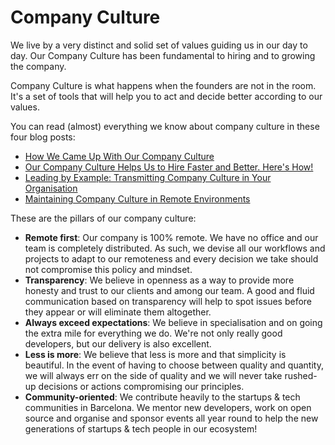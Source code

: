 # Company Culture

We live by a very distinct and solid set of values guiding us in our day to day. Our Company Culture has been fundamental to hiring and to growing the company.

Company Culture is what happens when the founders are not in the room. It's a set of tools that will help you to act and decide better according to our values.

You can read (almost) everything we know about company culture in these four blog posts:

* [How We Came Up With Our Company Culture](https://marsbased.com/blog/2019/07/30/how-we-came-up-with-company-culture/)
* [Our Company Culture Helps Us to Hire Faster and Better. Here's How!](https://marsbased.com/blog/2019/08/26/our-company-culture-helps-hiring-faster-better/)
* [Leading by Example: Transmitting Company Culture in Your Organisation](https://marsbased.com/blog/2019/09/04/leading-by-example/)
* [Maintaining Company Culture in Remote Environments](https://marsbased.com/blog/2019/09/09/maintaining-company-culture-remote-environments/)

These are the pillars of our company culture:

* __Remote first__: Our company is 100% remote. We have no office and our team is completely distributed. As such, we devise all our workflows and projects to adapt to our remoteness and every decision we take should not compromise this policy and mindset.
* __Transparency__: We believe in openness as a way to provide more honesty and trust to our clients and among our team. A good and fluid communication based on transparency will help to spot issues before they appear or will eliminate them altogether.
* __Always exceed expectations__: We believe in specialisation and on going the extra mile for everything we do. We're not only really good developers, but our delivery is also excellent.
* __Less is more__: We believe that less is more and that simplicity is beautiful. In the event of having to choose between quality and quantity, we will always err on the side of quality and we will never take rushed-up decisions or actions compromising our principles.
* __Community-oriented__: We contribute heavily to the startups & tech communities in Barcelona. We mentor new developers, work on open source and organise and sponsor events all year round to help the new generations of startups & tech people in our ecosystem!




